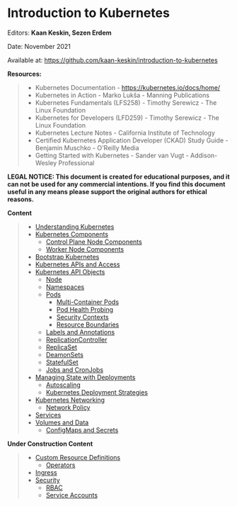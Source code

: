 # Introduction to Kubernetes

Editors: **Kaan Keskin, Sezen Erdem**

Date: November 2021

Available at: https://github.com/kaan-keskin/introduction-to-kubernetes

**Resources:**

> - Kubernetes Documentation - https://kubernetes.io/docs/home/
> - Kubernetes in Action - Marko Lukša - Manning Publications
> - Kubernetes Fundamentals (LFS258) - Timothy Serewicz - The Linux Foundation
> - Kubernetes for Developers (LFD259) - Timothy Serewicz - The Linux Foundation
> - Kubernetes Lecture Notes - California Institute of Technology
> - Certified Kubernetes Application Developer (CKAD) Study Guide - Benjamin Muschko - O'Reilly Media
> - Getting Started with Kubernetes - Sander van Vugt - Addison-Wesley Professional

**LEGAL NOTICE: This document is created for educational purposes, and it can not be used for any commercial intentions. If you find this document useful in any means please support the original authors for ethical reasons.** 


**Content**

> - [Understanding Kubernetes](UnderstandingKubernetes.md)
> - [Kubernetes Components](KubernetesComponents.md)
>   - [Control Plane Node Components](ControlPlaneNodeComponents.md)
>   - [Worker Node Components](WorkerNodeComponents.md)
> - [Bootstrap Kubernetes](BootstrapKubernetes.md)
> - [Kubernetes APIs and Access](KubernetesAPIsAndAccess.md)
> - [Kubernetes API Objects](KubernetesAPIObjects.md)
>   - [Node](Node.md)
>   - [Namespaces](Namespaces.md)
>   - [Pods](Pods.md)
>       - [Multi-Container Pods](MultiContainerPods.md)
>       - [Pod Health Probing](PodHealthProbing.md)
>       - [Security Contexts](SecurityContexts.md)
>       - [Resource Boundaries](ResourceBoundaries.md)
>   - [Labels and Annotations](LabelsAndAnnotations.md)
>   - [ReplicationController](ReplicationController.md)
>   - [ReplicaSet](ReplicaSet.md)
>   - [DeamonSets](DeamonSets.md)
>   - [StatefulSet](StatefulSet.md)
>   - [Jobs and CronJobs](JobsAndCronJobs.md)
> - [Managing State with Deployments](ManagingStateWithDeployments.md)
>   - [Autoscaling](Autoscaling.md)
>   - [Kubernetes Deployment Strategies](KubernetesDeploymentStrategies.md)
> - [Kubernetes Networking](KubernetesNetworking.md)
>   - [Network Policy](NetworkPolicy.md)
> - [Services](Services.md)
> - [Volumes and Data](VolumesAndData.md)
>   - [ConfigMaps and Secrets](ConfigMapsAndSecrets.md)


**Under Construction Content**

> - [Custom Resource Definitions](CustomResourceDefinitions.yaml)
>   - [Operators](Operators.md)
> - [Ingress](Ingress.md)
> - [Security](Security.md)
>   - [RBAC](RBAC.md)
>   - [Service Accounts](ServiceAccounts.md)
